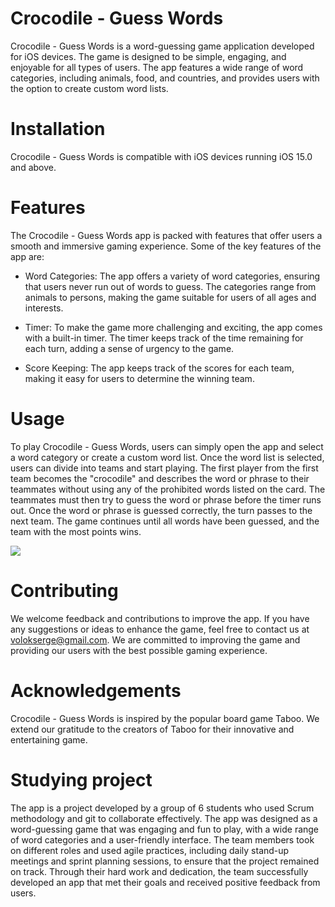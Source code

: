 # Crocodile - Guess Words
  Crocodile - Guess Words is a word-guessing game application developed for iOS devices. The game is designed to be simple, engaging, and enjoyable for all types of users. The app features a wide range of word categories, including animals, food, and countries, and provides users with the option to create custom word lists.

# Installation
Crocodile - Guess Words is compatible with iOS devices running iOS 15.0 and above.

# Features
The Crocodile - Guess Words app is packed with features that offer users a smooth and immersive gaming experience. Some of the key features of the app are:

- Word Categories: The app offers a variety of word categories, ensuring that users never run out of words to guess. The categories range from animals to persons, making the game suitable for users of all ages and interests.

- Timer: To make the game more challenging and exciting, the app comes with a built-in timer. The timer keeps track of the time remaining for each turn, adding a sense of urgency to the game.

- Score Keeping: The app keeps track of the scores for each team, making it easy for users to determine the winning team.

# Usage
To play Crocodile - Guess Words, users can simply open the app and select a word category or create a custom word list. Once the word list is selected, users can divide into teams and start playing. The first player from the first team becomes the "crocodile" and describes the word or phrase to their teammates without using any of the prohibited words listed on the card. The teammates must then try to guess the word or phrase before the timer runs out. Once the word or phrase is guessed correctly, the turn passes to the next team. The game continues until all words have been guessed, and the team with the most points wins.

![](https://github.com/vo1ok/Crocodile---guess-words-party-game/blob/develop/gameplay.gif)

# Contributing
We welcome feedback and contributions to improve the app. If you have any suggestions or ideas to enhance the game, feel free to contact us at volokserge@gmail.com. We are committed to improving the game and providing our users with the best possible gaming experience.

# Acknowledgements
Crocodile - Guess Words is inspired by the popular board game Taboo. We extend our gratitude to the creators of Taboo for their innovative and entertaining game.

# Studying project
The app is a project developed by a group of 6 students who used Scrum methodology and git to collaborate effectively. The app was designed as a word-guessing game that was engaging and fun to play, with a wide range of word categories and a user-friendly interface. The team members took on different roles and used agile practices, including daily stand-up meetings and sprint planning sessions, to ensure that the project remained on track. Through their hard work and dedication, the team successfully developed an app that met their goals and received positive feedback from users.
